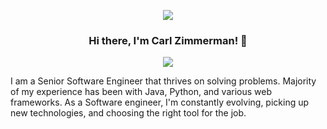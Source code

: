 <!--
**caz-iii/caz-iii** is a ✨ _special_ ✨ repository because its `README.md` (this file) appears on your GitHub profile.

Here are some ideas to get you started:

- 🔭 I’m currently working on ...
- 🌱 I’m currently learning ...
- 👯 I’m looking to collaborate on ...
- 🤔 I’m looking for help with ...
- 💬 Ask me about ...
- 📫 How to reach me: ...
- 😄 Pronouns: ...
- ⚡ Fun fact: ...
-->

<p align="center">
<img src="https://www.codingwithcarl.com/images/cwc.svg"/>
</p>

<h3 align="center">
  Hi there, I'm Carl Zimmerman! 👋
</h3>

<p align="center">
 <img src="https://github-readme-stats.vercel.app/api?username=caz-iii&theme=aura_dark"/>
</p>

I am a Senior Software Engineer that thrives on solving problems. Majority of my experience has been with Java, Python, and various web frameworks. As a Software engineer, I'm constantly evolving, picking up new technologies, and choosing the right tool for the job.

